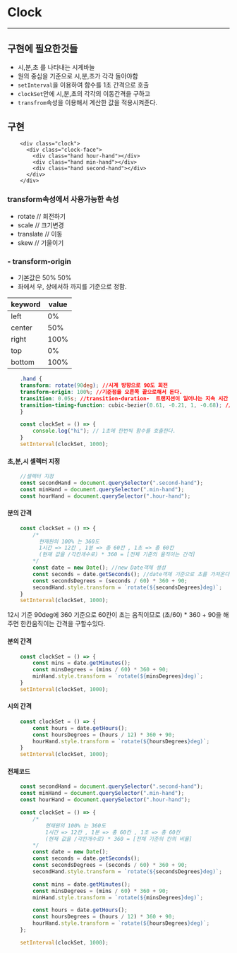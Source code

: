 # Clock

---

## 구현에 필요한것들

- 시,분,초 를 나타내는 시계바늘
- 원의 중심을 기준으로 시,분,초가 각각 돌아야함
- `setInterval`을 이용하여 함수를 1초 간격으로 호출
- `clockSet`안에 시,분,초의 각각의 이동간격을 구하고
- `transfrom`속성을 이용해서 계산한 값을 적용시켜준다.

## 구현

```
    <div class="clock">
      <div class="clock-face">
        <div class="hand hour-hand"></div>
        <div class="hand min-hand"></div>
        <div class="hand second-hand"></div>
      </div>
    </div>
```
### transform속성에서 사용가능한 속성
- rotate // 회전하기
- scale // 크기변경
- translate // 이동
- skew // 기울이기

### - transform-origin
- 기본값은 50% 50%
- 좌에서 우, 상에서하 까지를 기준으로 정함.

keyword | value
------- | ------
left    |   0%
center  |   50%
right   |   100%
top     |   0%
bottom  |   100%

```css
    .hand {
    transform: rotate(90deg); //시계 방향으로 90도 회전
    transform-origin: 100%; //기준점을 오른쪽 끝으로해서 돈다.
    transition: 0.05s; //transition-duration-  트랜지션이 일어나는 지속 시간
    transition-timing-function: cubic-bezier(0.61, -0.21, 1, -0.68); //시간에 따른 파라미터 값의 변화율을 명시하는 함수
    }
```

```javascript
    const clockSet = () => {
        console.log("hi"); // 1초에 한번씩 함수를 호출한다.
    }
    setInterval(clockSet, 1000);
```
#### 초,분,시 셀렉터 지정
```javascript
    //셀렉터 지정
    const secondHand = document.querySelector(".second-hand");
    const minHand = document.querySelector(".min-hand");
    const hourHand = document.querySelector(".hour-hand");
```

#### 분의 간격
```javascript
    const clockSet = () => {
        /*
          현재원의 100% 는 360도
          1시간 => 12칸 , 1분 => 총 60칸 , 1초 => 총 60칸
          (현재 값을 /각칸개수로) * 360 = [전체 기준의 움직이는 간격]
        */
        const date = new Date(); //new Date객체 생성
        const seconds = date.getSeconds(); //date객체 기준으로 초를 가져온다
        const secondsDegrees = (seconds / 60) * 360 + 90;
        secondHand.style.transform = `rotate(${secondsDegrees}deg)`;
    }
    setInterval(clockSet, 1000);
```
12시 기준 90deg에 360 기준으로 60칸이 초는 움직이므로 (초/60) * 360 + 90을 해주면 한칸움직이는 간격을 구할수있다.

#### 분의 간격
```javascript
    const clockSet = () => {
        const mins = date.getMinutes();
        const minsDegrees = (mins / 60) * 360 + 90;
        minHand.style.transform = `rotate(${minsDegrees}deg)`;
    }
    setInterval(clockSet, 1000);
```

#### 시의 간격
```javascript
    const clockSet = () => {
        const hours = date.getHours();
        const hoursDegrees = (hours / 12) * 360 + 90;
        hourHand.style.transform = `rotate(${hoursDegrees}deg)`;
    }
    setInterval(clockSet, 1000);
```

#### 전체코드
```javascript
    const secondHand = document.querySelector(".second-hand");
    const minHand = document.querySelector(".min-hand");
    const hourHand = document.querySelector(".hour-hand");

    const clockSet = () => {
        /*
            현재원의 100% 는 360도
            1시간 => 12칸 , 1분 => 총 60칸 , 1초 => 총 60칸
            (현재 값을 /각칸개수로) * 360 = [전체 기준의 칸의 비율]
        */
        const date = new Date();
        const seconds = date.getSeconds();
        const secondsDegrees = (seconds / 60) * 360 + 90;
        secondHand.style.transform = `rotate(${secondsDegrees}deg)`;

        const mins = date.getMinutes();
        const minsDegrees = (mins / 60) * 360 + 90;
        minHand.style.transform = `rotate(${minsDegrees}deg)`;

        const hours = date.getHours();
        const hoursDegrees = (hours / 12) * 360 + 90;
        hourHand.style.transform = `rotate(${hoursDegrees}deg)`;
    };

    setInterval(clockSet, 1000);
```